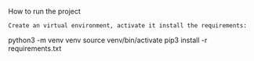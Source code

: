 How to run the project

    Create an virtual environment, activate it install the requirements:

python3 -m venv venv
source venv/bin/activate
pip3 install -r requirements.txt
